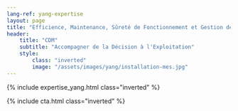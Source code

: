 ```yaml
---
lang-ref: yang-expertise
layout: page
title: "Efficience, Maintenance, Sûreté de Fonctionnement et Gestion des Risques"
header:
    title: "CDM"
    subtitle: "Accompagner de la Décision à l'Exploitation"
    style:
        class: "inverted"
        image: "/assets/images/yang/installation-mes.jpg"
---
```


{% include expertise_yang.html class="inverted" %}

{% include cta.html class="inverted" %}
